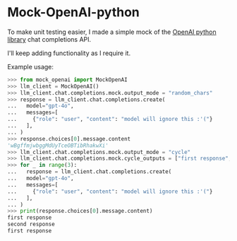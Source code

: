 # Mock-OpenAI-python

To make unit testing easier, I made a simple mock of the [OpenAI python library](https://github.com/openai/openai-python) chat completions API.

I'll keep adding functionality as I require it.

Example usage:

```python
>>> from mock_openai import MockOpenAI
>>> llm_client = MockOpenAI()
>>> llm_client.chat.completions.mock.output_mode = "random_chars"
>>> response = llm_client.chat.completions.create(
...   model="gpt-4o",
...   messages=[
...     {"role": "user", "content": "model will ignore this :'("}
...   ],
... )
>>> response.choices[0].message.content
'wBgffmjwbggMdUyTceOBTibRhakwXi'
>>> llm_client.chat.completions.mock.output_mode = "cycle"
>>> llm_client.chat.completions.mock.cycle_outputs = ["first response", "second response"]
>>> for _ in range(3):
...   response = llm_client.chat.completions.create(
...   model="gpt-4o",
...   messages=[
...     {"role": "user", "content": "model will ignore this :'("}
...   ],
... )
>>> print(response.choices[0].message.content)
first response
second response
first response
```
